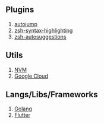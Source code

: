 <!-- ZSH plugins can be put in .oh-my-zsh/custom/plugins/ folder -->
## Plugins
1. [autojump](https://github.com/ohmyzsh/ohmyzsh/tree/master/plugins/autojump) 
2. [zsh-syntax-highlighting](https://github.com/zsh-users/zsh-syntax-highlighting/blob/master/INSTALL.md)
3. [zsh-autosuggestions](https://github.com/zsh-users/zsh-autosuggestions/blob/master/INSTALL.md)


## Utils
1. [NVM](https://github.com/nvm-sh/nvm)
2. [Google Cloud]()

## Langs/Libs/Frameworks
1. [Golang](https://golang.org/doc/install)
2. [Flutter](https://flutter.dev/docs/get-started/install/linux)
